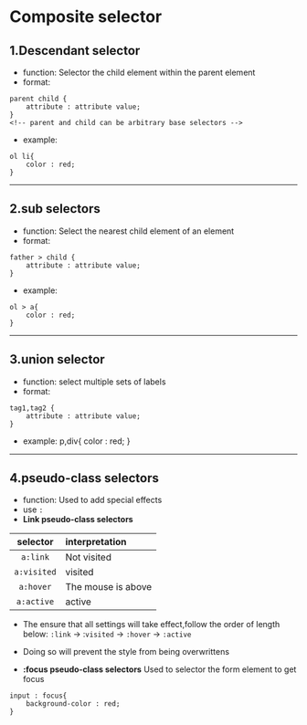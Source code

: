 # Composite selector

## 1.Descendant selector
+ function:
Selector the child element within the parent element
+ format:
```
parent child {
    attribute : attribute value;
}
<!-- parent and child can be arbitrary base selectors -->
```
+ example:
```
ol li{
    color : red;
}
```

***

## 2.sub selectors
+ function:
Select the nearest child element of an element
+ format:
```
father > child {
    attribute : attribute value;
}
```
+ example:
```
ol > a{
    color : red;
}
```

***

## 3.union selector
+ function:
select multiple sets of labels
+ format:
```
tag1,tag2 {
    attribute : attribute value;
}
```
+ example:
p,div{
    color : red;
}

***

## 4.pseudo-class selectors
+ function:
Used to add special effects
+ use `:`
+ **Link pseudo-class selectors**

|  selector   | interpretation     |
| :---------: | :----------------- |
|  `a:link`   | Not visited        |
| `a:visited` | visited            |
|  `a:hover`  | The mouse is above |
| `a:active`  | active             |

+ The ensure that all settings will take effect,follow the order of length below:
`:link` -> :`visited` -> `:hover` -> `:active`
+ Doing so will prevent the style from being overwrittens

+ **:focus pseudo-class selectors**
Used to selector the form element to get focus
```
input : focus{
    background-color : red;
}
```





